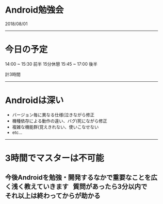 # Android勉強会
2018/08/01

---
# 今日の予定
14:00 ~ 15:30 前半
15分休憩
15:45 ~ 17:00 後半

計3時間

---

# Androidは深い
* バージョン毎に異なる仕様(泣きながら修正
* 機種依存による動作の違い、バグ(死にながら修正
* 複雑な機能群(覚えきれない、使いこなせない
* etc...

---
# 3時間でマスターは不可能
今後Androidを勉強・開発するなかで重要なことを広く浅く教えていきます  
質問があったら3分以内で　それ以上は終わってからが助かる
---

